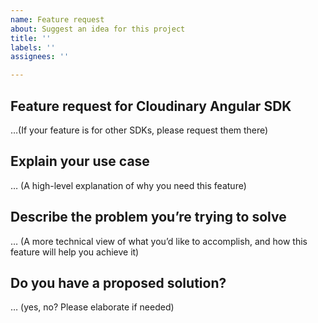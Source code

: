 ```yaml
---
name: Feature request
about: Suggest an idea for this project
title: ''
labels: ''
assignees: ''

---
```


## Feature request for Cloudinary Angular SDK
…(If your feature is for other SDKs, please request them there)

## Explain your use case
… (A high-level explanation of why you need this feature)

## Describe the problem you’re trying to solve
… (A more technical view of what you’d like to accomplish, and how this feature will help you achieve it)

## Do you have a proposed solution?
… (yes, no? Please elaborate if needed)

